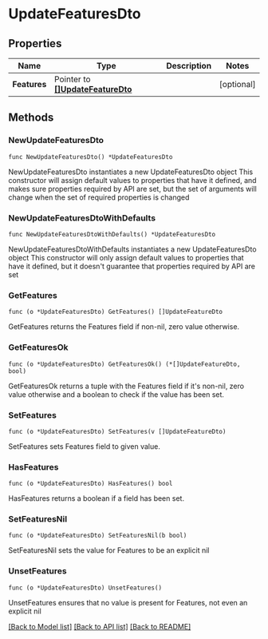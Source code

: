 # UpdateFeaturesDto

## Properties

Name | Type | Description | Notes
------------ | ------------- | ------------- | -------------
**Features** | Pointer to [**[]UpdateFeatureDto**](UpdateFeatureDto.md) |  | [optional] 

## Methods

### NewUpdateFeaturesDto

`func NewUpdateFeaturesDto() *UpdateFeaturesDto`

NewUpdateFeaturesDto instantiates a new UpdateFeaturesDto object
This constructor will assign default values to properties that have it defined,
and makes sure properties required by API are set, but the set of arguments
will change when the set of required properties is changed

### NewUpdateFeaturesDtoWithDefaults

`func NewUpdateFeaturesDtoWithDefaults() *UpdateFeaturesDto`

NewUpdateFeaturesDtoWithDefaults instantiates a new UpdateFeaturesDto object
This constructor will only assign default values to properties that have it defined,
but it doesn't guarantee that properties required by API are set

### GetFeatures

`func (o *UpdateFeaturesDto) GetFeatures() []UpdateFeatureDto`

GetFeatures returns the Features field if non-nil, zero value otherwise.

### GetFeaturesOk

`func (o *UpdateFeaturesDto) GetFeaturesOk() (*[]UpdateFeatureDto, bool)`

GetFeaturesOk returns a tuple with the Features field if it's non-nil, zero value otherwise
and a boolean to check if the value has been set.

### SetFeatures

`func (o *UpdateFeaturesDto) SetFeatures(v []UpdateFeatureDto)`

SetFeatures sets Features field to given value.

### HasFeatures

`func (o *UpdateFeaturesDto) HasFeatures() bool`

HasFeatures returns a boolean if a field has been set.

### SetFeaturesNil

`func (o *UpdateFeaturesDto) SetFeaturesNil(b bool)`

 SetFeaturesNil sets the value for Features to be an explicit nil

### UnsetFeatures
`func (o *UpdateFeaturesDto) UnsetFeatures()`

UnsetFeatures ensures that no value is present for Features, not even an explicit nil

[[Back to Model list]](../README.md#documentation-for-models) [[Back to API list]](../README.md#documentation-for-api-endpoints) [[Back to README]](../README.md)


